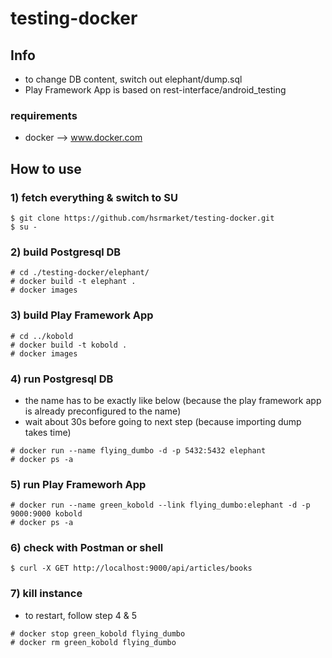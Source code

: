 # testing-docker

## Info
* to change DB content, switch out elephant/dump.sql
* Play Framework App is based on rest-interface/android_testing

### requirements
* docker --> www.docker.com

## How to use

### 1) fetch everything & switch to SU
```shell
$ git clone https://github.com/hsrmarket/testing-docker.git
$ su -
```

### 2) build Postgresql DB
```shell
# cd ./testing-docker/elephant/
# docker build -t elephant .
# docker images
```

### 3) build Play Framework App
```shell
# cd ../kobold
# docker build -t kobold .
# docker images
```

### 4) run Postgresql DB
* the name has to be exactly like below (because the play framework app is already preconfigured to the name)
* wait about 30s before going to next step (because importing dump takes time)

```shell
# docker run --name flying_dumbo -d -p 5432:5432 elephant
# docker ps -a
```

### 5) run Play Frameworh App
```shell
# docker run --name green_kobold --link flying_dumbo:elephant -d -p 9000:9000 kobold
# docker ps -a
```

### 6) check with Postman or shell
```
$ curl -X GET http://localhost:9000/api/articles/books
```

### 7) kill instance
* to restart, follow step 4 & 5

```
# docker stop green_kobold flying_dumbo
# docker rm green_kobold flying_dumbo
```
